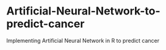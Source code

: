 # Artificial-Neural-Network-to-predict-cancer

Implementing Artificial Neural Network in R to predict cancer

